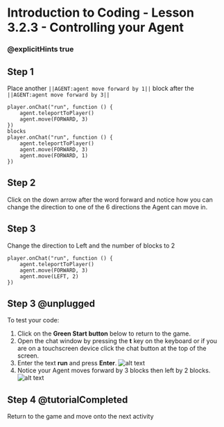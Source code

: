 # Introduction to Coding - Lesson 3.2.3 - Controlling your Agent

### @explicitHints true

## Step 1 
Place another ``||AGENT:agent move forward by 1||``  block after the ``||AGENT:agent move forward by 3||`` 

```template
player.onChat("run", function () {
    agent.teleportToPlayer()
	agent.move(FORWARD, 3)
})
blocks
player.onChat("run", function () {
    agent.teleportToPlayer()
    agent.move(FORWARD, 3)
	agent.move(FORWARD, 1)
})
```

## Step 2
Click on the down arrow after the word forward and notice how you can change the direction to one of the 6 directions the Agent can move in.

## Step 3
Change the direction to Left and the number of blocks to 2

```blocks
player.onChat("run", function () {
    agent.teleportToPlayer()
    agent.move(FORWARD, 3)
	agent.move(LEFT, 2)
})
```

## Step 3 @unplugged
To test your code:
1. Click on the **Green Start button** below to return to the game.
2. Open the chat window by pressing the **t** key on the keyboard or if you are on a touchscreen device click the chat button at the top of the screen.
3. Enter the text **run** and press **Enter**.
![alt text](https://introduction.codingcredentials.com/Lesson3/3.2.3/images/1.jpg?raw=true "Run")
4. Notice your Agent moves forward by 3 blocks then left by 2 blocks.
![alt text](https://introduction.codingcredentials.com/Lesson3/3.2.3/images/2.jpg?raw=true "Run")

## Step 4 @tutorialCompleted
Return to the game and move onto the next activity